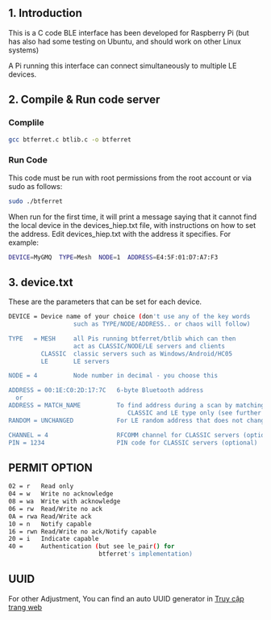 ## 1. Introduction

This is a C code BLE interface has been developed for Raspberry Pi (but has also had some testing on Ubuntu, and should work on other Linux systems) 

A Pi running this interface can connect simultaneously to multiple LE devices.

## 2. Compile & Run code server

### Complile

```sh
gcc btferret.c btlib.c -o btferret
```

### Run Code

This code must be run with root permissions from the root account or via sudo as follows:
```sh
sudo ./btferret
```
When run for the first time, it will print a message saying that it cannot find the local device in the devices_hiep.txt file, with instructions on how to set the address. Edit devices_hiep.txt with the address it specifies. For example:
```sh
DEVICE=MyGMQ  TYPE=Mesh  NODE=1  ADDRESS=E4:5F:01:D7:A7:F3
```
## 3. device.txt

These are the parameters that can be set for each device.
```sh
DEVICE = Device name of your choice (don't use any of the key words
                  such as TYPE/NODE/ADDRESS.. or chaos will follow)

TYPE   = MESH     all Pis running btferret/btlib which can then
                  act as CLASSIC/NODE/LE servers and clients
         CLASSIC  classic servers such as Windows/Android/HC05
         LE       LE servers

NODE = 4          Node number in decimal - you choose this

ADDRESS = 00:1E:C0:2D:17:7C   6-byte Bluetooth address
  or
ADDRESS = MATCH_NAME          To find address during a scan by matching name -
                                 CLASSIC and LE type only (see further discussion below)
RANDOM = UNCHANGED            For LE random address that does not change

CHANNEL = 4                   RFCOMM channel for CLASSIC servers (optional)
PIN = 1234                    PIN code for CLASSIC servers (optional)
```

## PERMIT OPTION
```sh
02 = r   Read only
04 = w   Write no acknowledge
08 = wa  Write with acknowledge
06 = rw  Read/Write no ack
0A = rwa Read/Write ack
10 = n   Notify capable
16 = rwn Read/Write no ack/Notify capable
20 = i   Indicate capable
40 =     Authentication (but see le_pair() for
                         btferret's implementation)
```

## UUID
For other Adjustment, You can find an auto UUID generator in [Truy cập trang web](https://www.uuidgenerator.net/)

